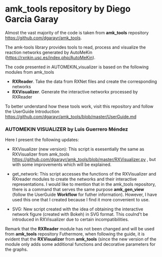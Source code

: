 # **amk_tools** repository by Diego Garcia Garay
Almost the vast majority of the code is taken from **amk_tools** repository
https://github.com/dgarayr/amk_tools.

The amk-tools library provides tools to read, process and visualize the reaction networks generated by AutoMeKin (https://rxnkin.usc.es/index.php/AutoMeKin).

The code presented in AUTOMEKIN_visualizer is based on the following modules from amk_tools

- **RXReader**. Take the data from RXNet files and create the corresponding networks
- **RXVisualizer**. Generate the interactive networkx processed by RXReader

To better understand how these tools work, visit this repository and follow the UserGuide Introduction https://github.com/dgarayr/amk_tools/blob/master/UserGuide.md



### AUTOMEKIN VISUALIZER by Luis Guerrero Méndez
Here I present the following updates:

- RXVisualizer (new version): This script is esesentially the same as RXVisualizer from amk_tools https://github.com/dgarayr/amk_tools/blob/master/RXVisualizer.py , but with some improvements which will be explained.

- get_network: This script accesses the functions of the RXVisualizer and RXreader modules to create the networks and their interactive representations.
I would like to mention that in the amk_tools repository, there is a command that serves the same purpose **amk_gen_view** (follow the UserGuide **Workflow** for futher information). However, I have used this one that I created because I find it more convenient to use.

- SVG: New script created with the idea of obtaining the interactive network figure (created with Bokeh) in SVG format. This coulnd't be introduced in RXVisualizer due to certain incompatibilities.

Remark that the **RXReader** module has not been changed and will be used from **amk_tools** repository
Futhermore, when following the guide, it is evident that the **RXVisualizer** from **amk_tools** (since the new version of the module only adds some additional functions and decorative parameters for the graphs.







